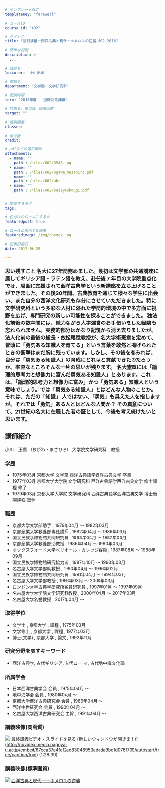 ```yaml
---
# テンプレート指定
templateKey: "farewell"

# コースID
course_id: "602"

# タイトル
title: "最終講義ー西洋古典と現代ーホメロスの逆襲-602-2016"

# 簡単な説明
description: >-
  ...

# 講師名
lecturer: "小川正廣"

# 部局名
department: "文学部／文学研究科"

# 開講時限
term: "2016年度	退職記念講義"

# 対象者、単位数、授業回数
target: ""

# 授業回数
classes: 

# 単位数
credit: 

# pdfなどの追加資料
attachments: 
  - name: "" 
    path : /files/602/3543.jpg
  - name: "" 
    path : /files/602/ogawa_masahiro.pdf
  - name: "" 
    path : /files/602/abc
  - name: "" 
    path : /files/602/saisyuukougi.pdf


# 関連するタグ
tags:

# 色付けのロールにするか
featuredpost: true

# ロールに表示する画像
featuredimage: /img/chemex.jpg

# 記事投稿日
date: 2017-06-28

---
```

 ### 思い残すこと 名大に27年間務めました。最初は文学部の共通講座に属してギリシア語・ラテン語を教え、赴任後 7 年目の大学院重点化では、周囲に支援されて西洋古典学という新講座を立ち上げることができました。その後20年間、古典教育を通じて様々な学生に出会い、また自分の西洋文化研究も存分にさせていただきました。特に文学研究科という多彩な人材に溢れた学問的環境の中で多方面に視野を広げ、専門研究の新しい可能性を探ることができました。 独法化前後の数年間には、微力ながら大学運営のお手伝いをした経験も忘れられません。実務的部分はかなり記憶から消え去りましたが、法人化前の最後の総長・故松尾稔教授が、名大学術憲章を定めて、冒頭に「勇気ある知識人を育てる」という言葉を敢然と掲げられたときの衝撃はまだ胸に残っています。しかし、その後を省みれば、自分は「勇気ある知識人」の育成にどれほど貢献できたのだろうか、率直なところそんな一片の思いが残ります。 名大憲章には「論理的思考力と想像力に富んだ勇気ある知識人」とあります。これは、「論理的思考力と想像力に富み」かつ「勇気ある」知識人という意味でしょう。では「勇気ある知識人」とはどんな人物のことか。それは、ただの「知識」 人ではない、「勇気」も具えた人を指しますが、それでは「勇気」ある人とはどんな人間か？ その真意について、21世紀の名大に在職した者の証として、今後も考え続けたいと思います。
## 講師紹介

小川　正廣 （おがわ・まさひろ） 大学院文学研究科　教授 

### 学歴

  * 1975年03月 京都大学 文学部 西洋古典語学西洋古典文学 卒業
  * 1977年03月 京都大学大学院 文学研究科 西洋古典語学西洋古典文学 修士課程 修了
  * 1979年03月 京都大学大学院 文学研究科 西洋古典語学西洋古典文学 博士後期課程 退学

### 職歴

  * 京都大学文学部助手 , 1979年04月 ～ 1982年03月
  * 京都産業大学教養部専任講師 , 1982年04月 ～ 1986年03月
  * 国立民族学博物館共同研究員 , 1983年04月 ～ 1987年03月
  * 京都産業大学教養部助教授 , 1986年04月 ～ 1990年03月
  * オックスフォード大学ベリオール・カレッジ客員 , 1987年08月 ～ 1988年09月
  * 国立民族学博物館研究協力者 , 1987年10月 ～ 1993年03月
  * 名古屋大学文学部助教授 , 1990年04月 ～ 1996年02月
  * 国立民族学博物館共同研究員 , 1991年04月 ～ 1994年03月
  * 名古屋大学文学部教授 , 1996年03月 ～ 2000年03月
  * ロンドン大学古典学研究所客員研究員 , 1997年01月 ～ 1997年09月
  * 名古屋大学大学院文学研究科教授 , 2000年04月 ～ 2017年03月
  * 名古屋大学名誉教授 , 2017年04月 〜 

### 取得学位

  * 文学士 , 京都大学 , 課程 , 1975年03月
  * 文学修士 , 京都大学 , 課程 , 1977年03月
  * 博士(文学) , 京都大学 , 論文 , 1992年11月

### 研究分野を表すキーワード

  * 西洋古典学, 古代ギリシア, 古代ロー マ, 古代地中海文化論

### 所属学会

  * 日本西洋古典学会 会員 , 1975年04月 ～
  * 地中海学会 会員 , 1980年04月 ～ 
  * 京都大学西洋古典研究会 会員 , 1986年04月 ～
  * 西洋中世研究会 会員 , 1990年04月 ～ 
  * 名古屋大学西洋古典研究会 主幹 , 1991年04月 ～
### 講義映像(高画質)


![](/files/602/3543.jpg) 最終講義ビデオ・スライドを見る (新しいウィンドウが開きます)](http://nuvideo.media.nagoya-u.ac.jp/embed/67cca37a4fef2ad83048953adeda9bdfd076f709/autostart/true/caption/true) (1:28:39) 

### 講義映像(標準画質)


![](/files/602/3543.jpg) 
[西洋古典と現代――ホメロスの逆襲](/files/602/saisyuukougi.pdf) 
